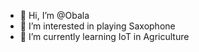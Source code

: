 - 👋 Hi, I’m @Obala
- 👀 I’m interested in playing Saxophone 
- 🌱 I’m currently learning IoT in Agriculture



<!---
ObalaSax/ObalaSax is a ✨ special ✨ repository because its `README.md` (this file) appears on your GitHub profile.
You can click the Preview link to take a look at your changes.
--->
